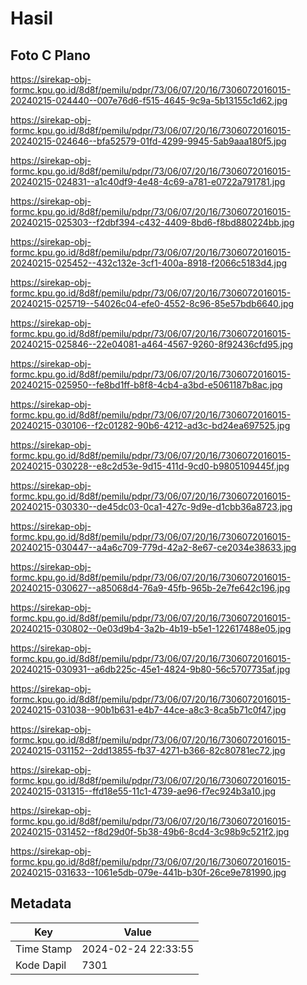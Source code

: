 # Hasil

## Foto C Plano

https://sirekap-obj-formc.kpu.go.id/8d8f/pemilu/pdpr/73/06/07/20/16/7306072016015-20240215-024440--007e76d6-f515-4645-9c9a-5b13155c1d62.jpg

https://sirekap-obj-formc.kpu.go.id/8d8f/pemilu/pdpr/73/06/07/20/16/7306072016015-20240215-024646--bfa52579-01fd-4299-9945-5ab9aaa180f5.jpg

https://sirekap-obj-formc.kpu.go.id/8d8f/pemilu/pdpr/73/06/07/20/16/7306072016015-20240215-024831--a1c40df9-4e48-4c69-a781-e0722a791781.jpg

https://sirekap-obj-formc.kpu.go.id/8d8f/pemilu/pdpr/73/06/07/20/16/7306072016015-20240215-025303--f2dbf394-c432-4409-8bd6-f8bd880224bb.jpg

https://sirekap-obj-formc.kpu.go.id/8d8f/pemilu/pdpr/73/06/07/20/16/7306072016015-20240215-025452--432c132e-3cf1-400a-8918-f2066c5183d4.jpg

https://sirekap-obj-formc.kpu.go.id/8d8f/pemilu/pdpr/73/06/07/20/16/7306072016015-20240215-025719--54026c04-efe0-4552-8c96-85e57bdb6640.jpg

https://sirekap-obj-formc.kpu.go.id/8d8f/pemilu/pdpr/73/06/07/20/16/7306072016015-20240215-025846--22e04081-a464-4567-9260-8f92436cfd95.jpg

https://sirekap-obj-formc.kpu.go.id/8d8f/pemilu/pdpr/73/06/07/20/16/7306072016015-20240215-025950--fe8bd1ff-b8f8-4cb4-a3bd-e5061187b8ac.jpg

https://sirekap-obj-formc.kpu.go.id/8d8f/pemilu/pdpr/73/06/07/20/16/7306072016015-20240215-030106--f2c01282-90b6-4212-ad3c-bd24ea697525.jpg

https://sirekap-obj-formc.kpu.go.id/8d8f/pemilu/pdpr/73/06/07/20/16/7306072016015-20240215-030228--e8c2d53e-9d15-411d-9cd0-b9805109445f.jpg

https://sirekap-obj-formc.kpu.go.id/8d8f/pemilu/pdpr/73/06/07/20/16/7306072016015-20240215-030330--de45dc03-0ca1-427c-9d9e-d1cbb36a8723.jpg

https://sirekap-obj-formc.kpu.go.id/8d8f/pemilu/pdpr/73/06/07/20/16/7306072016015-20240215-030447--a4a6c709-779d-42a2-8e67-ce2034e38633.jpg

https://sirekap-obj-formc.kpu.go.id/8d8f/pemilu/pdpr/73/06/07/20/16/7306072016015-20240215-030627--a85068d4-76a9-45fb-965b-2e7fe642c196.jpg

https://sirekap-obj-formc.kpu.go.id/8d8f/pemilu/pdpr/73/06/07/20/16/7306072016015-20240215-030802--0e03d9b4-3a2b-4b19-b5e1-122617488e05.jpg

https://sirekap-obj-formc.kpu.go.id/8d8f/pemilu/pdpr/73/06/07/20/16/7306072016015-20240215-030931--a6db225c-45e1-4824-9b80-56c5707735af.jpg

https://sirekap-obj-formc.kpu.go.id/8d8f/pemilu/pdpr/73/06/07/20/16/7306072016015-20240215-031038--90b1b631-e4b7-44ce-a8c3-8ca5b71c0f47.jpg

https://sirekap-obj-formc.kpu.go.id/8d8f/pemilu/pdpr/73/06/07/20/16/7306072016015-20240215-031152--2dd13855-fb37-4271-b366-82c80781ec72.jpg

https://sirekap-obj-formc.kpu.go.id/8d8f/pemilu/pdpr/73/06/07/20/16/7306072016015-20240215-031315--ffd18e55-11c1-4739-ae96-f7ec924b3a10.jpg

https://sirekap-obj-formc.kpu.go.id/8d8f/pemilu/pdpr/73/06/07/20/16/7306072016015-20240215-031452--f8d29d0f-5b38-49b6-8cd4-3c98b9c521f2.jpg

https://sirekap-obj-formc.kpu.go.id/8d8f/pemilu/pdpr/73/06/07/20/16/7306072016015-20240215-031633--1061e5db-079e-441b-b30f-26ce9e781990.jpg


## Metadata

| Key        | Value               |
| ---------- | ------------------- |
| Time Stamp | 2024-02-24 22:33:55 |
| Kode Dapil | 7301                |



